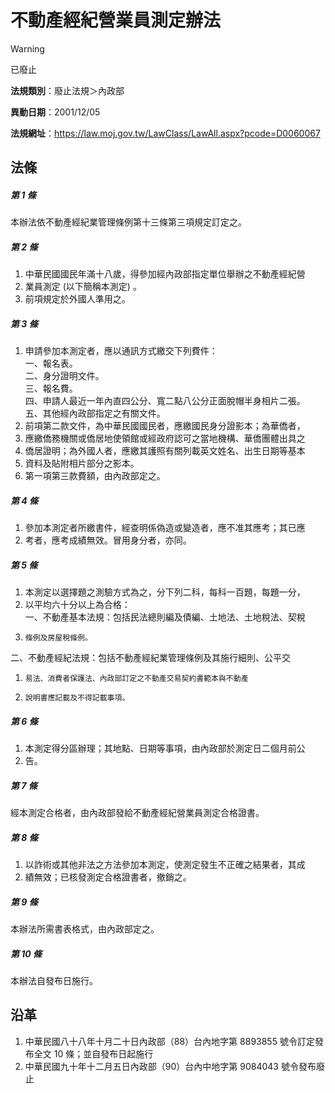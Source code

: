 # 不動產經紀營業員測定辦法


> [!WARNING]
> 已廢止


**法規類別**：廢止法規＞內政部

**異動日期**：2001/12/05  

**法規網址**：https://law.moj.gov.tw/LawClass/LawAll.aspx?pcode=D0060067



## 法條
##### 第 1 條
本辦法依不動產經紀業管理條例第十三條第三項規定訂定之。

##### 第 2 條
1. 中華民國國民年滿十八歲，得參加經內政部指定單位舉辦之不動產經紀營
1. 業員測定 (以下簡稱本測定) 。
1. 前項規定於外國人準用之。

##### 第 3 條
1. 申請參加本測定者，應以通訊方式繳交下列費件：  
一、報名表。  
二、身分證明文件。  
三、報名費。  
四、申請人最近一年內直四公分、寬二點八公分正面脫帽半身相片二張。  
五、其他經內政部指定之有關文件。
1. 前項第二款文件，為中華民國國民者，應繳國民身分證影本；為華僑者，
1. 應繳僑務機關或僑居地使領館或經政府認可之當地機構、華僑團體出具之
1. 僑居證明；為外國人者，應繳其護照有關列載英文姓名、出生日期等基本
1. 資料及貼附相片部分之影本。
1. 第一項第三款費額，由內政部定之。

##### 第 4 條
1. 參加本測定者所繳書件，經查明係偽造或變造者，應不准其應考；其已應
1. 考者，應考成績無效。冒用身分者，亦同。

##### 第 5 條
1. 本測定以選擇題之測驗方式為之，分下列二科，每科一百題，每題一分，
1. 以平均六十分以上為合格：  
一、不動產基本法規：包括民法總則編及債編、土地法、土地稅法、契稅
1.     條例及房屋稅條例。  
二、不動產經紀法規：包括不動產經紀業管理條例及其施行細則、公平交
1.     易法、消費者保護法、內政部訂定之不動產交易契約書範本與不動產
1.     說明書應記載及不得記載事項。

##### 第 6 條
1. 本測定得分區辦理；其地點、日期等事項，由內政部於測定日二個月前公
1. 告。

##### 第 7 條
經本測定合格者，由內政部發給不動產經紀營業員測定合格證書。

##### 第 8 條
1. 以詐術或其他非法之方法參加本測定，使測定發生不正確之結果者，其成
1. 績無效；已核發測定合格證書者，撤銷之。

##### 第 9 條
本辦法所需書表格式，由內政部定之。

##### 第 10 條
本辦法自發布日施行。

## 沿革
1. 中華民國八十八年十月二十日內政部（88）台內地字第 8893855  號令訂定發布全文 10 條；並自發布日起施行
1. 中華民國九十年十二月五日內政部（90）台內中地字第 9084043  號令發布廢止
